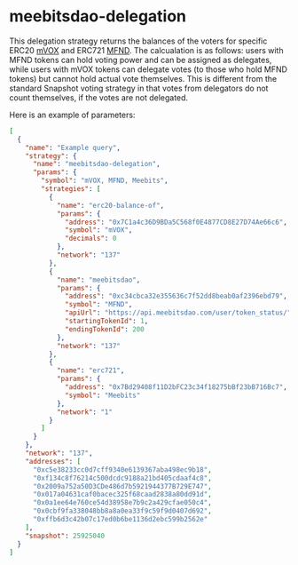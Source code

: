 # meebitsdao-delegation

This delegation strategy returns the balances of the voters for specific ERC20 [mVOX](https://polygonscan.com/address/0x7C1a4c36D9BDa5C568f0E4877CD8E27D74Ae66c6) and ERC721 [MFND](https://polygonscan.com/address/0xc34cbca32e355636c7f52dd8beab0af2396ebd79). The calcualation is as follows: users with MFND tokens can hold voting power and can be assigned as delegates, while users with mVOX tokens can delegate votes (to those who hold MFND tokens) but cannot hold actual vote themselves. This is different from the standard Snapshot voting strategy in that votes from delegators do not count themselves, if the votes are not delegated.

Here is an example of parameters:

```json
[
  {
    "name": "Example query",
    "strategy": {
      "name": "meebitsdao-delegation",
      "params": {
        "symbol": "mVOX, MFND, Meebits",
        "strategies": [
          {
            "name": "erc20-balance-of",
            "params": {
              "address": "0x7C1a4c36D9BDa5C568f0E4877CD8E27D74Ae66c6",
              "symbol": "mVOX",
              "decimals": 0
            },
            "network": "137"
          },
          {
            "name": "meebitsdao",
            "params": {
              "address": "0xc34cbca32e355636c7f52dd8beab0af2396ebd79",
              "symbol": "MFND",
              "apiUrl": "https://api.meebitsdao.com/user/token_status/",
              "startingTokenId": 1,
              "endingTokenId": 200
            },
            "network": "137"
          },
          {
            "name": "erc721",
            "params": {
              "address": "0x7Bd29408f11D2bFC23c34f18275bBf23bB716Bc7",
              "symbol": "Meebits"
            },
            "network": "1"
          }
        ]
      }
    },
    "network": "137",
    "addresses": [
      "0xc5e38233cc0d7cff9340e6139367aba498ec9b18",
      "0xf134c8f76214c500dcdc9188a21bd405cdaaf4c8",
      "0x2009a752a50D3CDe486d7b5921944377B729E747",
      "0x017a04631caf0bacec325f68caad2838a80dd91d",
      "0x0a1ee64e760ce54d38958e7b9c2a429cfae050c4",
      "0x0cbf9fa338048bb8a8a0ea33f9c59f9d0407d692",
      "0xffb6d3c42b07c17ed0b6be1136d2ebc599b2562e"
    ],
    "snapshot": 25925040
  }
]

```
